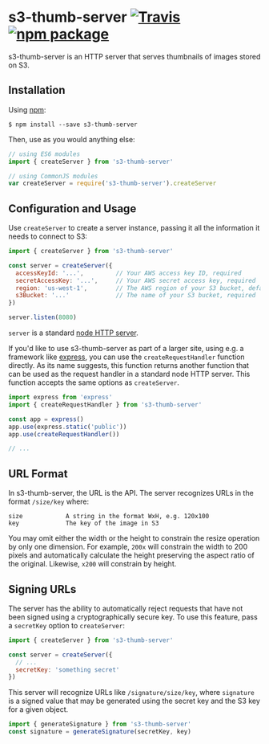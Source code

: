 # s3-thumb-server [![Travis][build-badge]][build] [![npm package][npm-badge]][npm]

[build-badge]: https://img.shields.io/travis/mjackson/s3-thumb-server/master.svg?style=flat-square
[build]: https://travis-ci.org/mjackson/s3-thumb-server

[npm-badge]: https://img.shields.io/npm/v/s3-thumb-server.svg?style=flat-square
[npm]: https://www.npmjs.org/package/s3-thumb-server

s3-thumb-server is an HTTP server that serves thumbnails of images stored on S3.

## Installation

Using [npm](https://www.npmjs.com/):

    $ npm install --save s3-thumb-server

Then, use as you would anything else:

```js
// using ES6 modules
import { createServer } from 's3-thumb-server'

// using CommonJS modules
var createServer = require('s3-thumb-server').createServer
```

## Configuration and Usage

Use `createServer` to create a server instance, passing it all the information it needs to connect to S3:

```js
import { createServer } from 's3-thumb-server'

const server = createServer({
  accessKeyId: '...',         // Your AWS access key ID, required
  secretAccessKey: '...',     // Your AWS secret access key, required
  region: 'us-west-1',        // The AWS region of your S3 bucket, defaults to "us-west-1"
  s3Bucket: '...'             // The name of your S3 bucket, required
})

server.listen(8080)
```

`server` is a standard [node HTTP server](https://nodejs.org/api/http.html#http_class_http_server).

If you'd like to use s3-thumb-server as part of a larger site, using e.g. a framework like [express](http://expressjs.com/), you can use the `createRequestHandler` function directly. As its name suggests, this function returns another function that can be used as the request handler in a standard node HTTP server. This function accepts the same options as `createServer`.

```js
import express from 'express'
import { createRequestHandler } from 's3-thumb-server'

const app = express()
app.use(express.static('public'))
app.use(createRequestHandler())

// ...
```

## URL Format

In s3-thumb-server, the URL is the API. The server recognizes URLs in the format `/size/key` where:

    size            A string in the format WxH, e.g. 120x100
    key             The key of the image in S3

You may omit either the width or the height to constrain the resize operation by only one dimension. For example, `200x` will constrain the width to 200 pixels and automatically calculate the height preserving the aspect ratio of the original. Likewise, `x200` will constrain by height.

## Signing URLs

The server has the ability to automatically reject requests that have not been signed using a cryptographically secure key. To use this feature, pass a `secretKey` option to `createServer`:

```js
import { createServer } from 's3-thumb-server'

const server = createServer({
  // ...
  secretKey: 'something secret'
})
```

This server will recognize URLs like `/signature/size/key`, where `signature` is a signed value that may be generated using the secret key and the S3 key for a given object.

```js
import { generateSignature } from 's3-thumb-server'
const signature = generateSignature(secretKey, key)
```
